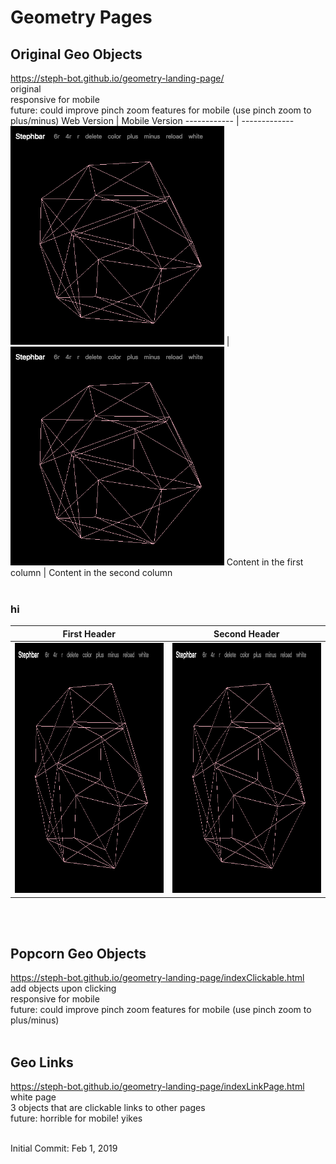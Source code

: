 # Geometry Pages

## Original Geo Objects
https://steph-bot.github.io/geometry-landing-page/
<br>original
<br>responsive for mobile
<br>future: could improve pinch zoom features for mobile (use pinch zoom to plus/minus)
Web Version | Mobile Version
------------ | -------------
<img src="/screenshots/1geo1web.png" height="350"> | <img src="/screenshots/1geo1web.png" height="350">
Content in the first column | Content in the second column
<br><br>
### hi
First Header | Second Header
------------ | -------------
<img src="/screenshots/1geo1web.png" height="400"> | <img src="/screenshots/1geo1web.png" height="400"> 
<br><br>
## Popcorn Geo Objects
https://steph-bot.github.io/geometry-landing-page/indexClickable.html
<br>add objects upon clicking
<br>responsive for mobile
<br>future: could improve pinch zoom features for mobile (use pinch zoom to plus/minus)
<br><br>
## Geo Links
https://steph-bot.github.io/geometry-landing-page/indexLinkPage.html
<br>white page
<br>3 objects that are clickable links to other pages
<br>future: horrible for mobile! yikes
<br><br>



Initial Commit: Feb 1, 2019
